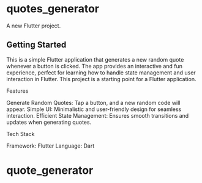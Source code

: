 # quotes_generator

A new Flutter project.

## Getting Started

This is a simple Flutter application that generates a new random quote whenever a button is clicked. The app provides an interactive and fun experience, perfect for learning how to handle state management and user interaction in Flutter.
This project is a starting point for a Flutter application.

Features

Generate Random Quotes: Tap a button, and a new random code will appear.
Simple UI: Minimalistic and user-friendly design for seamless interaction.
Efficient State Management: Ensures smooth transitions and updates when generating quotes.

Tech Stack

Framework: Flutter
Language: Dart


# quote_generator

